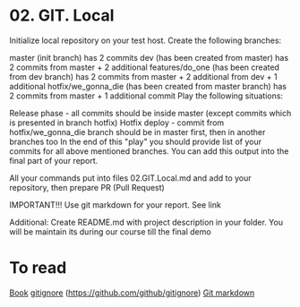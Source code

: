 # 02. GIT. Local

Initialize local repository on your test host. Create the following branches:

master (init branch)
has 2 commits
dev (has been created from master)
has 2 commits from master + 2 additional
features/do_one (has been created from dev branch)
has 2 commits from master + 2 additional from dev + 1 additional
hotfix/we_gonna_die (has been created from master branch)
has 2 commits from master + 1 additional commit
Play the following situations:

Release phase - all commits should be inside master (except commits which is presented in branch hotfix)
Hotfix deploy - commit from hotfix/we_gonna_die branch should be in master first, then in another branches too
In the end of this "play" you should provide list of your commits for all above mentioned branches. You can add this output into the final part of your report.

All your commands put into files 02.GIT.Local.md and add to your repository, then prepare PR (Pull Request)

IMPORTANT!!! Use git markdown for your report. See link

Additional: Create README.md with project description in your folder. You will be maintain its during our course till the final demo

# To read
[Book](https://git-scm.com/book/ru/v2)
[gitignore](https://www.atlassian.com/git/tutorials/saving-changes/gitignore)
(https://github.com/github/gitignore)
[Git markdown](https://github.com/adam-p/markdown-here/wiki/Markdown-Cheatsheet)
